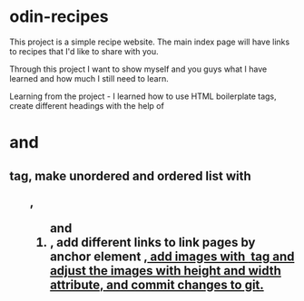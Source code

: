 # odin-recipes

This project is a simple recipe website. The main index page will have links to recipes that I'd like to share with you. 

Through this project I want to show myself and you guys what I have learned and how much I still need to learn.

Learning from the project - I learned how to use HTML boilerplate tags, create different headings with the help of <h1> and <h2> tag, make unordered and ordered list with <ul>,<ol> and <li>, add different links to link pages by anchor element <a href>, add images with <img> tag and adjust the images with height and width attribute, and commit changes to git.